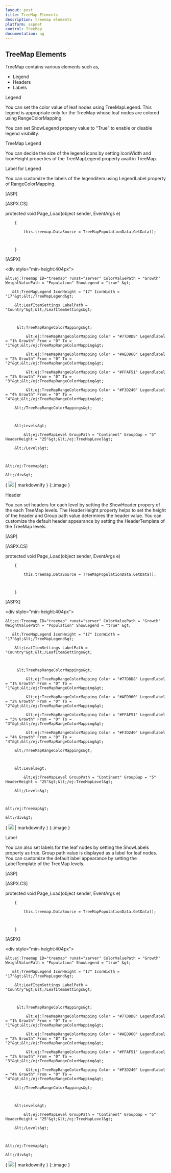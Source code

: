 ```yaml
---
layout: post
title: TreeMap-Elements
description: treemap elements
platform: aspnet
control: TreeMap
documentation: ug
---
```


## TreeMap Elements

TreeMap contains various elements such as,

* Legend
* Headers
* Labels

Legend

You can set the color value of leaf nodes using TreeMapLegend. This legend is appropriate only for the TreeMap whose leaf nodes are colored using RangeColorMapping.

You can set ShowLegend propery value to “True” to enable or disable legend visibility.

TreeMap Legend

You can decide the size of the legend icons by setting IconWidth and IconHeight properties of the TreeMapLegend property avail in TreeMap.

Label for Legend

You can customize the labels of the legenditem using LegendLabel property of RangeColorMapping. 





[ASP]

[ASPX.CS]

  protected void Page_Load(object sender, EventArgs e)

        {

            this.treemap.DataSource = TreeMapPopulationData.GetData();



        }

 [ASPX]



&lt;div style="min-height:404px"&gt;

    &lt;ej:Treemap ID="treemap" runat="server" ColorValuePath = "Growth" WeightValuePath = "Population" ShowLegend = "true" &gt;

       &lt;TreeMapLegend IconHeight = "17" IconWidth = "17"&gt;&lt;/TreeMapLegend&gt;

        &lt;LeafItemSettings LabelPath = "Country"&gt;&lt;/LeafItemSettings&gt;



         &lt;TreeMapRangeColorMappings&gt;

             &lt;ej:TreeMapRangeColorMapping Color = "#77D8D8" Legendlabel = "1% Growth" From = "0" To = "1"&gt;&lt;/ej:TreeMapRangeColorMapping&gt;

             &lt;ej:TreeMapRangeColorMapping Color = "#AED960" Legendlabel = "2% Growth" From = "0" To = "2"&gt;&lt;/ej:TreeMapRangeColorMapping&gt;

             &lt;ej:TreeMapRangeColorMapping Color = "#FFAF51" Legendlabel = "3% Growth" From = "0" To = "3"&gt;&lt;/ej:TreeMapRangeColorMapping&gt;

             &lt;ej:TreeMapRangeColorMapping Color = "#F3D240" Legendlabel = "4% Growth" From = "0" To = "4"&gt;&lt;/ej:TreeMapRangeColorMapping&gt;

        &lt;/TreeMapRangeColorMappings&gt;



        &lt;Levels&gt;

            &lt;ej:TreeMapLevel GroupPath = "Continent" GroupGap = "5" HeaderHeight = "25"&gt;&lt;/ej:TreeMapLevel&gt;

        &lt;/Levels&gt;



    &lt;/ej:Treemap&gt;

    &lt;/div&gt;



{ ![](TreeMap-Elements_images/TreeMap-Elements_img1.png) | markdownify }
{:.image }


Header

You can set headers for each level by setting the ShowHeader propery of the each TreeMap levels. The HeaderHeight property helps to set the height of the header and Group path value determines the header value. You can customize the default header appearance by setting the HeaderTemplate of the TreeMap levels.







[ASP]

[ASPX.CS]

  protected void Page_Load(object sender, EventArgs e)

        {

            this.treemap.DataSource = TreeMapPopulationData.GetData();



        }

 [ASPX]



&lt;div style="min-height:404px"&gt;

    &lt;ej:Treemap ID="treemap" runat="server" ColorValuePath = "Growth" WeightValuePath = "Population" ShowLegend = "true" &gt;

       &lt;TreeMapLegend IconHeight = "17" IconWidth = "17"&gt;&lt;/TreeMapLegend&gt;

        &lt;LeafItemSettings LabelPath = "Country"&gt;&lt;/LeafItemSettings&gt;



         &lt;TreeMapRangeColorMappings&gt;

             &lt;ej:TreeMapRangeColorMapping Color = "#77D8D8" Legendlabel = "1% Growth" From = "0" To = "1"&gt;&lt;/ej:TreeMapRangeColorMapping&gt;

             &lt;ej:TreeMapRangeColorMapping Color = "#AED960" Legendlabel = "2% Growth" From = "0" To = "2"&gt;&lt;/ej:TreeMapRangeColorMapping&gt;

             &lt;ej:TreeMapRangeColorMapping Color = "#FFAF51" Legendlabel = "3% Growth" From = "0" To = "3"&gt;&lt;/ej:TreeMapRangeColorMapping&gt;

             &lt;ej:TreeMapRangeColorMapping Color = "#F3D240" Legendlabel = "4% Growth" From = "0" To = "4"&gt;&lt;/ej:TreeMapRangeColorMapping&gt;

        &lt;/TreeMapRangeColorMappings&gt;



        &lt;Levels&gt;

            &lt;ej:TreeMapLevel GroupPath = "Continent" GroupGap = "5" HeaderHeight = "25"&gt;&lt;/ej:TreeMapLevel&gt;

        &lt;/Levels&gt;



    &lt;/ej:Treemap&gt;

    &lt;/div&gt; 



{ ![](TreeMap-Elements_images/TreeMap-Elements_img2.png) | markdownify }
{:.image }


Label

You can also set labels for the leaf nodes by setting the ShowLabels property as true. Group path value is displayed as a label for leaf nodes. You can customize the default label appearance by setting the LabelTemplate of the TreeMap levels.







[ASP]

[ASPX.CS]

  protected void Page_Load(object sender, EventArgs e)

        {

            this.treemap.DataSource = TreeMapPopulationData.GetData();



        }



[ASPX]



&lt;div style="min-height:404px"&gt;

    &lt;ej:Treemap ID="treemap" runat="server" ColorValuePath = "Growth" WeightValuePath = "Population" ShowLegend = "true" &gt;

       &lt;TreeMapLegend IconHeight = "17" IconWidth = "17"&gt;&lt;/TreeMapLegend&gt;

        &lt;LeafItemSettings LabelPath = "Country"&gt;&lt;/LeafItemSettings&gt;



         &lt;TreeMapRangeColorMappings&gt;

             &lt;ej:TreeMapRangeColorMapping Color = "#77D8D8" Legendlabel = "1% Growth" From = "0" To = "1"&gt;&lt;/ej:TreeMapRangeColorMapping&gt;

             &lt;ej:TreeMapRangeColorMapping Color = "#AED960" Legendlabel = "2% Growth" From = "0" To = "2"&gt;&lt;/ej:TreeMapRangeColorMapping&gt;

             &lt;ej:TreeMapRangeColorMapping Color = "#FFAF51" Legendlabel = "3% Growth" From = "0" To = "3"&gt;&lt;/ej:TreeMapRangeColorMapping&gt;

             &lt;ej:TreeMapRangeColorMapping Color = "#F3D240" Legendlabel = "4% Growth" From = "0" To = "4"&gt;&lt;/ej:TreeMapRangeColorMapping&gt;

        &lt;/TreeMapRangeColorMappings&gt;



        &lt;Levels&gt;

            &lt;ej:TreeMapLevel GroupPath = "Continent" GroupGap = "5" HeaderHeight = "25"&gt;&lt;/ej:TreeMapLevel&gt;

        &lt;/Levels&gt;



    &lt;/ej:Treemap&gt;

    &lt;/div&gt;



{ ![](TreeMap-Elements_images/TreeMap-Elements_img3.png) | markdownify }
{:.image }


